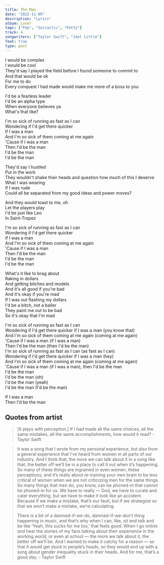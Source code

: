 ```yaml
---
title: The Man
date: "2022-11-09"
description: "Lyrics"
album: Lover
tags: ["Pop", "Sarcastic", "Petty"]
track: 4
songwriters: ["Taylor Swift", "Joel Little"]
feat: true
type: post
---
```


<p className="verse-one">
I would be complex <br />
I would be cool <br />
They'd say I played the ﬁeld before I found someone to commit to <br />
And that would be ok <br />
For me to do <br />
Every conquest I had made would make me more of a boss to you <br />
</p>
<p className="pre-chorus">
I'd be a fearless leader <br />
I'd be an alpha type <br />
When everyone believes ya <br />
What's that like? <br />
</p>
<p className="chorus">
I'm so sick of running as fast as I can <br />
Wondering if I'd get there quicker <br />
If I was a man <br />
And I'm so sick of them coming at me again <br />
'Cause if I was a man <br />
Then I'd be the man <br />
I'd be the man <br />
I'd be the man <br />
</p>
<p className="verse-two">
They'd say I hustled <br />
Put in the work <br />
They wouldn't shake their heads and question how much of this I deserve <br />
What I was wearing <br />
If I was rude <br />
Could all be separated from my good ideas and power moves? <br />
</p>
<p className="pre-chorus">
And they would toast to me, oh <br />
Let the players play <br />
I'd be just like Leo <br />
In Saint-Tropez <br />
</p>
<p className="chorus">
I'm so sick of running as fast as I can <br />
Wondering if I'd get there quicker <br />
If I was a man <br />
And I'm so sick of them coming at me again <br />
'Cause if I was a man <br />
Then I'd be the man <br />
I'd be the man <br />
I'd be the man <br />
</p>
<p className="bridge">
What's it like to brag about <br />
Raking in dollars <br />
And getting bitches and models <br />
And it's all good if you're bad <br />
And it's okay if you're mad <br />
If I was out ﬂashing my dollars <br />
I'd be a bitch, not a baller <br />
They paint me out to be bad <br />
So it's okay that I'm mad <br />
</p>
<p className="chorus">
I'm so sick of running as fast as I can <br />
Wondering if I'd get there quicker if I was a man (you know that) <br />
And I'm so sick of them coming at me again (coming at me again) <br />
'Cause if I was a man (if I was a man) <br />
Then I'd be the man (then I'd be the man) <br />
I'm so sick of running as fast as I can (as fast as I can) <br />
Wondering if I'd get there quicker if I was a man (hey) <br />
And I'm so sick of them coming at me again (coming at me again) <br />
'Cause if I was a man (if I was a man), then I'd be the man <br />
I'd be the man <br />
I'd be the man (oh) <br />
I'd be the man (yeah) <br />
I'd be the man (I'd be the man) <br />
</p>
<p className="outro">
If I was a man <br />
Then I'd be the man <br />
</p>

## Quotes from artist

<blockquote>
[It plays with perception.] If I had made all the same choices, all the same mistakes, all the same accomplishments, how would it read? - Taylor Swift
</blockquote>

<blockquote>
It was a song that I wrote from my personal experience, but also from a general experience that I’ve heard from women in all parts of our industry. And I think that, the more we can talk about it in a song like that, the better off we’ll be in a place to call it out when it’s happening. So many of these things are ingrained in even women, these perceptions, and it’s really about re-training your own brain to be less critical of women when we are not criticizing men for the same things. So many things that men do, you know, can be phoned-in that cannot be phoned-in for us. We have to really — God, we have to curate and cater everything, but we have to make it look like an accident. Because if we make a mistake, that’s our fault, but if we strategize so that we won’t make a mistake, we’re calculating.

There is a bit of a damned-if-we-do, damned-if-we-don’t thing happening in music, and that’s why when I can, like, sit and talk and be like ‘Yeah, this sucks for me too,’ that feels good. When I go online and hear the stories of my fans talking about their experience in the working world, or even at school — the more we talk about it, the better off we’ll be. And I wanted to make it catchy for a reason — so that it would get stuck in people’s heads, so they would end up with a song about gender inequality stuck in their heads. And for me, that’s a good day. - Taylor Swift

</blockquote>
